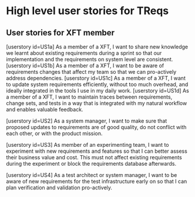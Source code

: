 # High level user stories for TReqs

## User stories for XFT member

 [userstory id=US1a] As a member of a XFT, I want to share new knowledge we learnt about existing requirements during a sprint so that our implementation and the requirements on system level are consistent. 
 [userstory id=US1b] As a member of a XFT, I want to be aware of requirements changes that affect my team so that we can pro-actively address dependencies. 
 [userstory id=US1c] As a member of a XFT, I want to update system requirements efficiently, without too much overhead, and ideally integrated in the tools I use in my daily work. 
 [userstory id=US1d] As a member of a XFT, I want to maintain traces between requirements, change sets, and tests in a way that is integrated with my natural workflow and enables valuable feedback. 

[userstory id=US2]
As a system manager, I want to make sure that proposed updates to requirements are of good quality, do not conflict with each other, or with the product mission. 

[userstory id=US3]
As member of an experimenting team, I want to experiment with new requirements and features so that I can better assess their business value and cost. This must not affect existing requirements during the experiment or block the requirements database afterwards. 

[userstory id=US4]
As a test architect or system manager, I want to be aware of new requirements for the test infrastructure early on so that I can plan verification and validation pro-actively. 

